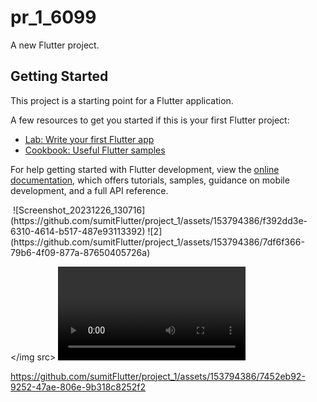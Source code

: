 # pr_1_6099

A new Flutter project.

## Getting Started

This project is a starting point for a Flutter application.

A few resources to get you started if this is your first Flutter project:

- [Lab: Write your first Flutter app](https://docs.flutter.dev/get-started/codelab)
- [Cookbook: Useful Flutter samples](https://docs.flutter.dev/cookbook)

For help getting started with Flutter development, view the
[online documentation](https://docs.flutter.dev/), which offers tutorials,
samples, guidance on mobile development, and a full API reference.
<p>
  <img src>
    ![Screenshot_20231226_130716](https://github.com/sumitFlutter/project_1/assets/153794386/f392dd3e-6310-4614-b517-487e93113392)
![2](https://github.com/sumitFlutter/project_1/assets/153794386/7df6f366-79b6-4f09-877a-87650405726a)

  </img src>
  <video>
  

https://github.com/sumitFlutter/project_1/assets/153794386/7452eb92-9252-47ae-806e-9b318c8252f2


  </video>
</p>

